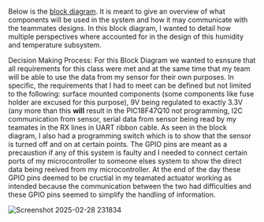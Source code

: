 
Below is the [block diagram](https://drive.google.com/drive/u/0/folders/19I_488VRz9nsvQRNoa4jgeBesulI3tln). It is meant to give an overview of what components will be used in the system and how it may communicate with the teammates designs. In this block diagram, I wanted to detail how multiple perspectives where accounted for in the design of this humidity and temperature subsystem. 

Decision Making Process: For this Block Diagram we wanted to esnsure that all requirements for this class were met and at the same time that my team will be able to use the data from my sensor for their own purposes. In specific, the requirements that I had to meet can be defined but not limited to the following: surface mounted components (some components like fuse holder are excused for this purpose), 9V being regulated to exactly 3.3V (any more than this **will** result in the PIC18F47Q10 not programming, I2C communication from sensor, serial data from sensor being read by my teamates in the RX lines in UART ribbon cable. As seen in the block diagram, I also had a programming switch which is to show that the sensor is turned off and on at certain points. The GPIO pins are meant as a precaustion if any of this system is faulty and I needed to connect certain ports of my microcontroller to someone elses system to show the direct data being reeived from my microcontroller. At the end of the day these GPIO pins deemed to be cructial in my teamated actuator working as intended because the communication between the two had difficulties and these GPIO pins seemed to simplify the handling of information. 

![Screenshot 2025-02-28 231834](https://github.com/user-attachments/assets/9a0d92d0-9529-404c-8507-60d17ce2c7b7)
